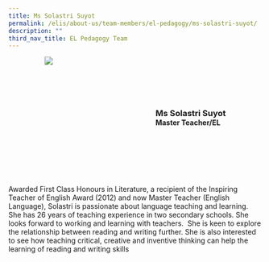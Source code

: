 ```yaml
---
title: Ms Solastri Suyot
permalink: /elis/about-us/team-members/el-pedagogy/ms-solastri-suyot/
description: ""
third_nav_title: EL Pedagogy Team
---
```

<div class="flex">
	<div class="imgCrop">
		<img src="/images/Team%20Members/Solastri_Use%20for%20website.jpg" class="m-0"></div>
		<div class="flex-col">
		<h3 class="m-0"><strong>Ms Solastri Suyot</strong></h3>
		<strong>Master Teacher/EL</strong>
	</div>
	</div>

<style>
	.m-0 {
		margin: 0 !important;
	}
	.flex {
		display: flex;
		justify-content: center;
		align-items: center; 
		gap: 20px;
	}
.imgCrop {
    width: 200px !important;
    aspect-ratio: 5/6;
	overflow: hidden;
}
	.flex-col {
		display: flex;
		flex-direction: column;
	}
</style>
		 
Awarded First Class Honours in Literature, a recipient of the Inspiring Teacher of English Award (2012) and now Master Teacher (English Language), Solastri is passionate about language teaching and learning. She has 26 years of teaching experience in two secondary schools. She looks forward to working and learning with teachers. &nbsp;She is keen to explore the relationship between reading and writing further. She is also interested to see how teaching critical, creative and inventive thinking can help the learning of reading and writing skills
